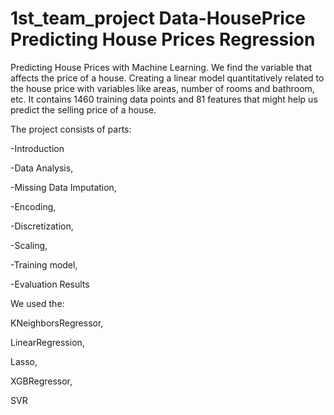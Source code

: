 # 1st_team_project Data-HousePrice Predicting House Prices Regression

Predicting House Prices with Machine Learning. We find the variable that affects the price of a house. Creating a linear model quantitatively related to the house price with variables like areas, number of rooms and bathroom, etc.  It contains 1460 training data points and 81 features that might help us predict the selling price of a house.

The project consists of parts:

-Introduction

-Data Analysis,

-Missing Data Imputation,

-Encoding,

-Discretization,

-Scaling,

-Training model,

-Evaluation Results

We used the:

KNeighborsRegressor,

LinearRegression,

Lasso, 

XGBRegressor,

SVR
